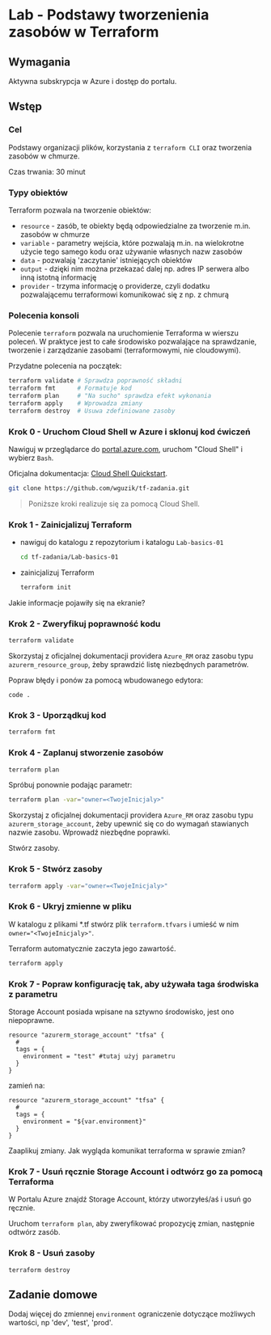 # Lab - Podstawy tworzenienia zasobów w Terraform

## Wymagania

Aktywna subskrypcja w Azure i dostęp do portalu.

## Wstęp

### Cel

Podstawy organizacji plików, korzystania z `terraform CLI` oraz tworzenia zasobów w chmurze.

Czas trwania: 30 minut

### Typy obiektów

Terraform pozwala na tworzenie obiektów:
- `resource` - zasób, te obiekty będą odpowiedzialne za tworzenie m.in. zasobów w chmurze
- `variable` - parametry wejścia, które pozwalają m.in. na wielokrotne użycie tego samego kodu oraz używanie własnych nazw zasobów
- `data` - pozwalają 'zaczytanie' istniejących obiektów
- `output` - dzięki nim można przekazać dalej np. adres IP serwera albo inną istotną informację
- `provider` - trzyma informację o providerze, czyli dodatku pozwalającemu terraformowi komunikować się z np. z chmurą

### Polecenia konsoli

Polecenie `terraform` pozwala na uruchomienie Terraforma w wierszu poleceń. W praktyce jest to całe środowisko pozwalające na sprawdzanie, tworzenie i zarządzanie zasobami (terraformowymi, nie cloudowymi).

Przydatne polecenia na początek:
```bash
terraform validate # Sprawdza poprawność składni
terraform fmt      # Formatuje kod
terraform plan     # "Na sucho" sprawdza efekt wykonania
terraform apply    # Wprowadza zmiany
terraform destroy  # Usuwa zdefiniowane zasoby
```

### Krok 0 - Uruchom Cloud Shell w Azure i sklonuj kod ćwiczeń

Nawiguj w przeglądarce do [portal.azure.com](https://portal.azure.com), uruchom "Cloud Shell" i wybierz `Bash`.

Oficjalna dokumentacja: [Cloud Shell Quickstart](https://github.com/MicrosoftDocs/azure-docs/blob/main/articles/cloud-shell/quickstart.md).

```bash
git clone https://github.com/wguzik/tf-zadania.git
```

> Poniższe kroki realizuje się za pomocą Cloud Shell.

### Krok 1 - Zainicjalizuj Terraform

- nawiguj do katalogu z repozytorium i katalogu `Lab-basics-01`

  ```bash
  cd tf-zadania/Lab-basics-01
  ```

- zainicjalizuj Terraform

  ```bash
  terraform init
  ```

Jakie informacje pojawiły się na ekranie?

### Krok 2 - Zweryfikuj poprawność kodu

```bash
terraform validate
```

Skorzystaj z oficjalnej dokumentacji providera `Azure_RM` oraz zasobu typu `azurerm_resource_group`, żeby sprawdzić listę niezbędnych parametrów.

Popraw błędy i ponów za pomocą wbudowanego edytora:

```
code .
```

### Krok 3 - Uporządkuj kod

```bash
terraform fmt
```

### Krok 4 - Zaplanuj stworzenie zasobów

```bash
terraform plan
```

Spróbuj ponownie podając parametr:

```bash
terraform plan -var="owner=<TwojeInicjaly>"
```

Skorzystaj z oficjalnej dokumentacji providera `Azure_RM` oraz zasobu typu `azurerm_storage_account`, żeby upewnić się co do wymagań stawianych nazwie zasobu.
Wprowadź niezbędne poprawki.

Stwórz zasoby.

### Krok 5 - Stwórz zasoby

```bash
terraform apply -var="owner=<TwojeInicjaly>"
```

### Krok 6 - Ukryj zmienne w pliku

W katalogu z plikami *.tf stwórz plik `terraform.tfvars` i umieść w nim `owner="<TwojeInicjaly>"`.

Terraform automatycznie zaczyta jego zawartość.

```bash
terraform apply
```

### Krok 7 - Popraw konfigurację tak, aby używała taga środwiska z parametru

Storage Account posiada wpisane na sztywno środowisko, jest ono niepoprawne.

```hcl
resource "azurerm_storage_account" "tfsa" {
  #
  tags = {
    environment = "test" #tutaj użyj parametru
  }
}
```
zamień na:

```hcl
resource "azurerm_storage_account" "tfsa" {
  #
  tags = {
    environment = "${var.environment}" 
  }
}
```

Zaaplikuj zmiany.
Jak wygląda komunikat terraforma w sprawie zmian?

### Krok 7 - Usuń ręcznie Storage Account i odtwórz go za pomocą Terraforma

W Portalu Azure znajdź Storage Account, którzy utworzyłeś/aś i usuń go ręcznie.

Uruchom `terraform plan`, aby zweryfikować propozycję zmian, następnie odtwórz zasób.


### Krok 8 - Usuń zasoby

```
terraform destroy
```

## Zadanie domowe
Dodaj więcej do zmiennej `environment` ograniczenie dotyczące możliwych wartości, np 'dev', 'test', 'prod'.